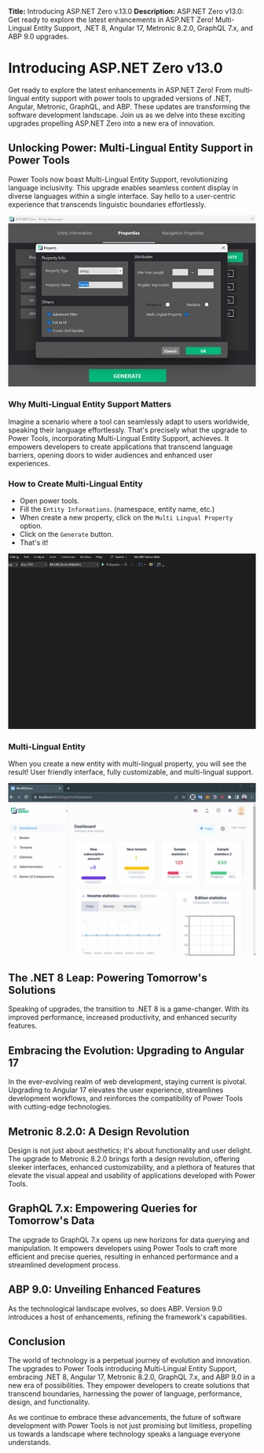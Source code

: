 **Title:** Introducing ASP.NET Zero v.13.0
**Description:** ASP.NET Zero v13.0: Get ready to explore the latest enhancements in ASP.NET Zero! Multi-Lingual Entity Support, .NET 8, Angular 17, Metronic 8.2.0, GraphQL 7.x, and ABP 9.0 upgrades.

# Introducing ASP.NET Zero v13.0

Get ready to explore the latest enhancements in ASP.NET Zero! From multi-lingual entity support with power tools to upgraded versions of .NET, Angular, Metronic, GraphQL, and ABP. These updates are transforming the software development landscape. Join us as we delve into these exciting upgrades propelling ASP.NET Zero into a new era of innovation.

## Unlocking Power: Multi-Lingual Entity Support in Power Tools
Power Tools now boast Multi-Lingual Entity Support, revolutionizing language inclusivity. This upgrade enables seamless content display in diverse languages within a single interface. Say hello to a user-centric experience that transcends linguistic boundaries effortlessly.

![Multi Lingual Property](Images/Blog/multi-lingual-property-screen.png)

### Why Multi-Lingual Entity Support Matters
Imagine a scenario where a tool can seamlessly adapt to users worldwide, speaking their language effortlessly. That's precisely what the upgrade to Power Tools, incorporating Multi-Lingual Entity Support, achieves. It empowers developers to create applications that transcend language barriers, opening doors to wider audiences and enhanced user experiences.

### How to Create Multi-Lingual Entity
* Open power tools.
* Fill the `Entity Informations`. (namespace, entity name, etc.)
* When create a new property, click on the `Multi Lingual Property` option.
* Click on the `Generate` button.
* That's it!

![Multi Lingual Property](Images/Blog/multi-lingual-generator.gif)

### Multi-Lingual Entity 

When you create a new entity with multi-lingual property, you will see the result! User friendly interface, fully customizable, and multi-lingual support.

![Multi Lingual Property](Images/Blog/multi-lingual-result.gif)

## The .NET 8 Leap: Powering Tomorrow's Solutions
Speaking of upgrades, the transition to .NET 8 is a game-changer. With its improved performance, increased productivity, and enhanced security features.

## Embracing the Evolution: Upgrading to Angular 17
In the ever-evolving realm of web development, staying current is pivotal. Upgrading to Angular 17 elevates the user experience, streamlines development workflows, and reinforces the compatibility of Power Tools with cutting-edge technologies.

## Metronic 8.2.0: A Design Revolution
Design is not just about aesthetics; it's about functionality and user delight. The upgrade to Metronic 8.2.0 brings forth a design revolution, offering sleeker interfaces, enhanced customizability, and a plethora of features that elevate the visual appeal and usability of applications developed with Power Tools.

## GraphQL 7.x: Empowering Queries for Tomorrow's Data
The upgrade to GraphQL 7.x opens up new horizons for data querying and manipulation. It empowers developers using Power Tools to craft more efficient and precise queries, resulting in enhanced performance and a streamlined development process.

## ABP 9.0: Unveiling Enhanced Features
As the technological landscape evolves, so does ABP. Version 9.0 introduces a host of enhancements, refining the framework's capabilities.

## Conclusion
The world of technology is a perpetual journey of evolution and innovation. The upgrades to Power Tools introducing Multi-Lingual Entity Support, embracing .NET 8, Angular 17, Metronic 8.2.0, GraphQL 7.x, and ABP 9.0 in a new era of possibilities. They empower developers to create solutions that transcend boundaries, harnessing the power of language, performance, design, and functionality.

As we continue to embrace these advancements, the future of software development with Power Tools is not just promising but limitless, propelling us towards a landscape where technology speaks a language everyone understands.